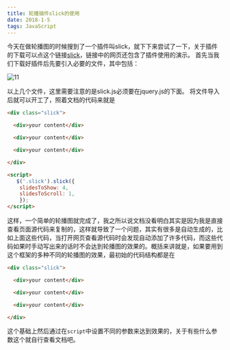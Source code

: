 ```yaml
---
title: 轮播插件slick的使用
date: 2018-1-5 
tags: JavaScript
---
```

今天在做轮播图的时候搜到了一个插件叫slick，就下下来尝试了一下，关于插件的下载可以点这个链接[slick](http://kenwheeler.github.io/slick/)，链接中的网页还包含了插件使用的演示。
首先当我们下载好插件后先要引入必要的文件，其中包括：

![11](https://li-7857.oss-cn-beijing.aliyuncs.com/imgs/11.png?Expires=1525207842&OSSAccessKeyId=TMP.AQG-2hGGT7UlhcxUWij5ViadteIZLyY4oZ744RVmBBSTAgOW83BDmw1c8vZEAAAwLAIUcI4AqzQ3keTqKsfUViZ7UXKDK5ECFHrmY3wAIYp5l4TNy5ZRHhkB8vQv&Signature=uTh37n1K9EzDssP3q20HsTo4Al8%3D)

<!-- more -->

以上几个文件，这里需要注意的是slick.js必须要在jquery.js的下面。
将文件导入后就可以开工了，照着文档的代码来就是

```html
<div class="slick">

  <div>your content</div>

  <div>your content</div>

  <div>your content</div>

</div>

<script>
   $('.slick').slick({
    slidesToShow: 4,
    slidesToScroll: 1,
    });
</script>
```
这样，一个简单的轮播图就完成了，我之所以说文档没看明白其实是因为我是直接查看页面源代码来复制的，这样就导致了一个问题，其实有很多是自动生成的，比如上面这些代码，当打开网页查看源代码时会发现自动添加了许多代码，而这些代码如果时手动写出来的话时不会达到轮播图的效果的。概括来讲就是，如果要用到这个框架的多种不同的轮播图的效果，最初始的代码结构都是在

```html
<div class="slick">

  <div>your content</div>

  <div>your content</div>

  <div>your content</div>

</div>
```
这个基础上然后通过在`script`中设置不同的参数来达到效果的，关于有些什么参数这个就自行查看文档吧。